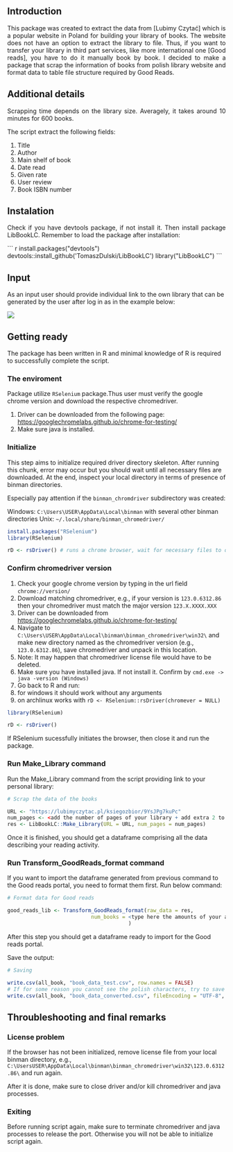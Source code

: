 ## Introduction

<p align="justify">
This package was created to extract the data from [Lubimy
Czytać]<https://lubimyczytac.pl/> which is a popular website in Poland
for building your library of books. The website does not have an option
to extract the library to file. Thus, if you want to transfer your
library in third part services, like more international one [Good
reads]<https://www.goodreads.com/>, you have to do it manually book by
book. I decided to make a package that scrap the information of books
from polish library website and format data to table file structure
required by Good Reads.
</p>

## Additional details

<p align="justify">
Scrapping time depends on the library size. Averagely, it takes around
10 minutes for 600 books.
</p>

The script extract the following fields:

1.  Title
2.  Author
3.  Main shelf of book
4.  Date read
5.  Given rate
6.  User review
7.  Book ISBN number

## Instalation

<p align="justify">
Check if you have devtools package, if not install it. Then install package LibBookLC.
Remember to load the package after installation: 
</p>
``` r
install.packages("devtools")
devtools::install_github('TomaszDulski/LibBookLC')
library("LibBookLC")
```

## Input

<p align="justify">

As an input user should provide individual link to the own library that
can be generated by the user after log in as in the example below:

![](put%20link)

</p>

## Getting ready

<p align="justify">

The package has been written in R and minimal knowledge of R is required
to successfully complete the script.

</p>

### The enviroment

<p align="justify">

Package utilize `RSelenium` package.Thus user must verify the google
chrome version and download the respective chromedriver.

1.  Driver can be downloaded from the following page:
    <https://googlechromelabs.github.io/chrome-for-testing/>
2.  Make sure java is installed.

</p>

### Initialize

<p align="justify">

This step aims to initialize required driver directory skeleton. After
running this chunk, error may occur but you should wait until all
necessary files are downloaded. At the end, inspect your local directory
in terms of presence of binman directories.

Especially pay attention if the `binman_chromdriver` subdirectory was
created:

Windows: `C:\Users\USER\AppData\Local\binman` with several other binman
directories 
Unix: `~/.local/share/binman_chromedriver/`

</p>

``` r
install.packages("RSelenium")
library(RSelenium)

rD <- rsDriver() # runs a chrome browser, wait for necessary files to download
```

### Confirm chromedriver version

<p align="justify">

1.  Check your google chrome version by typing in the url field
    `chrome://version/`
2.  Download matching chromedriver, e.g., if your version is
    `123.0.6312.86` then your chromedriver must match the major version
    `123.X.XXXX.XXX`
3.  Driver can be downloaded from
    <https://googlechromelabs.github.io/chrome-for-testing/>
4.  Navigate to
    `C:\Users\USER\AppData\Local\binman\binman_chromedriver\win32\` and
    make new directory named as the chromedriver version (e.g.,
    `123.0.6312.86`), save chromedriver and unpack in this location.
5.  Note: It may happen that chromedriver license file would have to be
    deleted.
6.  Make sure you have installed java. If not install it. Confirm by
    `cmd.exe -> java -version (Windows)`
7.  Go back to R and run:
8.  for windows it should work without any arguments
9.  on archlinux works with
    `rD <- RSelenium::rsDriver(chromever = NULL)`

</p>

``` r
library(RSelenium)

rD <- rsDriver()
```

<p align="justify">

If RSelenium sucessfully initiates the browser, then close it and run
the package.

</p>

### Run Make_Library command

<p align="justify">

Run the Make_Library command from the script providing link to your
personal library:

</p>

``` r
# Scrap the data of the books

URL <- "https://lubimyczytac.pl/ksiegozbior/9YsJPg7kuPc"
num_pages <- <add the number of pages of your library + add extra 2 to number of pages> 
res <- LibBookLC::Make_Library(URL = URL, num_pages = num_pages)
```

<p align="justify">

Once it is finished, you should get a dataframe comprising all the data
describing your reading activity.

</p>

### Run Transform_GoodReads_format command

<p align="justify">

If you want to import the dataframe generated from previous command to
the Good reads portal, you need to format them first. Run below command:

</p>

``` r
# Format data for Good reads

good_reads_lib <- Transform_GoodReads_format(raw_data = res,
                           num_books = <type here the amounts of your all book in the library>
                                       )
```

<p align="justify">

After this step you should get a dataframe ready to import for the Good
reads portal.

</p>
<p align="justify">

Save the output:

</p>

``` r
# Saving

write.csv(all_book, "book_data_test.csv", row.names = FALSE)
# If for some reason you cannot see the polish characters, try to save data frame with converting filecoding to UTF-8
write.csv(all_book, "book_data_converted.csv", fileEncoding = "UTF-8", row.names = FALSE)
```

## Throubleshooting and final remarks

### License problem

<p align="justify">

If the browser has not been initialized, remove license file from your
local binman directory, e.g.,
`C:\UsersUSER\AppData\Local\binman\binman_chromedriver\win32\123.0.6312.86\`
and run again.

After it is done, make sure to close driver and/or kill chromedriver and
java processes.

</p>

### Exiting

<p align="justify">

Before running script again, make sure to terminate chromedriver and
java processes to release the port. Otherwise you will not be able to
initialize script again.

</p>
